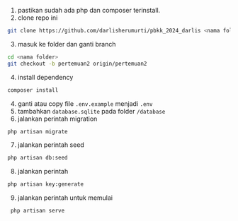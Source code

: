 1. pastikan sudah ada php dan composer terinstall.
2. clone repo ini

```bash
git clone https://github.com/darlisherumurti/pbkk_2024_darlis <nama folder>
```

3. masuk ke folder dan ganti branch

```bash
cd <nama folder>
git checkout -b pertemuan2 origin/pertemuan2
```

4. install dependency

```bash
composer install
```

4. ganti atau copy file `.env.example` menjadi `.env`
5. tambahkan `database.sqlite` pada folder `/database`
6. jalankan perintah migration

```bash
php artisan migrate
```

7. jalankan perintah seed

```bash
php artisan db:seed
```

8. jalankan perintah

```bash
php artisan key:generate
```

9. jalankan perintah untuk memulai

```bash
 php artisan serve
```
